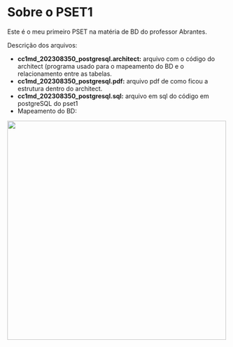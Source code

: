 # Sobre o PSET1

Este é o meu primeiro PSET na matéria de BD do professor Abrantes.

Descrição dos arquivos:
- **cc1md_202308350_postgresql.architect:** arquivo com o código do architect (programa usado para o mapeamento do BD e o relacionamento entre as tabelas.
- **cc1md_202308350_postgresql.pdf:** arquivo pdf de como ficou a estrutura dentro do architect.
- **cc1md_202308350_postgresql.sql:** arquivo em sql do código em postgreSQL do pset1
- Mapeamento do BD:
<img src="[https://github.com/ppg0dd/uvv_bd1_cc1md/blob/main/pset1/lojas-uvv.png?raw=true](https://github.com/ppg0dd/uvv_bd1_cc1md/blob/main/pset1/arquivos%20extras(ignorar)/lojas-uvv.png?raw=true)" width="500px">
